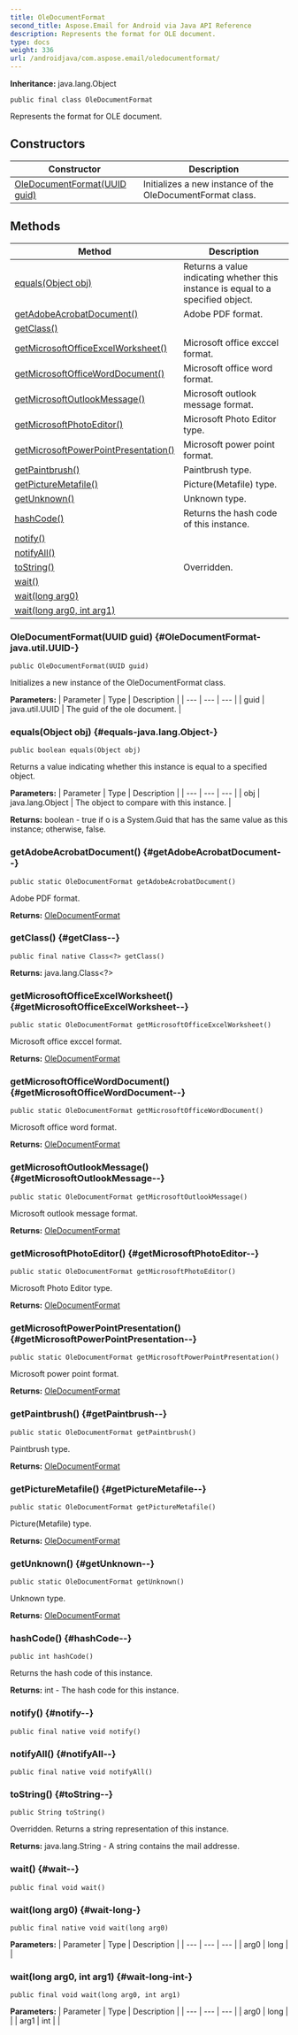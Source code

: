 ```yaml
---
title: OleDocumentFormat
second_title: Aspose.Email for Android via Java API Reference
description: Represents the format for OLE document.
type: docs
weight: 336
url: /androidjava/com.aspose.email/oledocumentformat/
---
```


**Inheritance:**
java.lang.Object
```
public final class OleDocumentFormat
```

Represents the format for OLE document.
## Constructors

| Constructor | Description |
| --- | --- |
| [OleDocumentFormat(UUID guid)](#OleDocumentFormat-java.util.UUID-) | Initializes a new instance of the OleDocumentFormat class. |
## Methods

| Method | Description |
| --- | --- |
| [equals(Object obj)](#equals-java.lang.Object-) | Returns a value indicating whether this instance is equal to a specified object. |
| [getAdobeAcrobatDocument()](#getAdobeAcrobatDocument--) | Adobe PDF format. |
| [getClass()](#getClass--) |  |
| [getMicrosoftOfficeExcelWorksheet()](#getMicrosoftOfficeExcelWorksheet--) | Microsoft office exccel format. |
| [getMicrosoftOfficeWordDocument()](#getMicrosoftOfficeWordDocument--) | Microsoft office word format. |
| [getMicrosoftOutlookMessage()](#getMicrosoftOutlookMessage--) | Microsoft outlook message format. |
| [getMicrosoftPhotoEditor()](#getMicrosoftPhotoEditor--) | Microsoft Photo Editor type. |
| [getMicrosoftPowerPointPresentation()](#getMicrosoftPowerPointPresentation--) | Microsoft power point format. |
| [getPaintbrush()](#getPaintbrush--) | Paintbrush type. |
| [getPictureMetafile()](#getPictureMetafile--) | Picture(Metafile) type. |
| [getUnknown()](#getUnknown--) | Unknown type. |
| [hashCode()](#hashCode--) | Returns the hash code of this instance. |
| [notify()](#notify--) |  |
| [notifyAll()](#notifyAll--) |  |
| [toString()](#toString--) | Overridden. |
| [wait()](#wait--) |  |
| [wait(long arg0)](#wait-long-) |  |
| [wait(long arg0, int arg1)](#wait-long-int-) |  |
### OleDocumentFormat(UUID guid) {#OleDocumentFormat-java.util.UUID-}
```
public OleDocumentFormat(UUID guid)
```


Initializes a new instance of the OleDocumentFormat class.

**Parameters:**
| Parameter | Type | Description |
| --- | --- | --- |
| guid | java.util.UUID | The guid of the ole document. |

### equals(Object obj) {#equals-java.lang.Object-}
```
public boolean equals(Object obj)
```


Returns a value indicating whether this instance is equal to a specified object.

**Parameters:**
| Parameter | Type | Description |
| --- | --- | --- |
| obj | java.lang.Object | The object to compare with this instance. |

**Returns:**
boolean - true if o is a System.Guid that has the same value as this instance; otherwise, false.
### getAdobeAcrobatDocument() {#getAdobeAcrobatDocument--}
```
public static OleDocumentFormat getAdobeAcrobatDocument()
```


Adobe PDF format.

**Returns:**
[OleDocumentFormat](../../com.aspose.email/oledocumentformat)
### getClass() {#getClass--}
```
public final native Class<?> getClass()
```




**Returns:**
java.lang.Class<?>
### getMicrosoftOfficeExcelWorksheet() {#getMicrosoftOfficeExcelWorksheet--}
```
public static OleDocumentFormat getMicrosoftOfficeExcelWorksheet()
```


Microsoft office exccel format.

**Returns:**
[OleDocumentFormat](../../com.aspose.email/oledocumentformat)
### getMicrosoftOfficeWordDocument() {#getMicrosoftOfficeWordDocument--}
```
public static OleDocumentFormat getMicrosoftOfficeWordDocument()
```


Microsoft office word format.

**Returns:**
[OleDocumentFormat](../../com.aspose.email/oledocumentformat)
### getMicrosoftOutlookMessage() {#getMicrosoftOutlookMessage--}
```
public static OleDocumentFormat getMicrosoftOutlookMessage()
```


Microsoft outlook message format.

**Returns:**
[OleDocumentFormat](../../com.aspose.email/oledocumentformat)
### getMicrosoftPhotoEditor() {#getMicrosoftPhotoEditor--}
```
public static OleDocumentFormat getMicrosoftPhotoEditor()
```


Microsoft Photo Editor type.

**Returns:**
[OleDocumentFormat](../../com.aspose.email/oledocumentformat)
### getMicrosoftPowerPointPresentation() {#getMicrosoftPowerPointPresentation--}
```
public static OleDocumentFormat getMicrosoftPowerPointPresentation()
```


Microsoft power point format.

**Returns:**
[OleDocumentFormat](../../com.aspose.email/oledocumentformat)
### getPaintbrush() {#getPaintbrush--}
```
public static OleDocumentFormat getPaintbrush()
```


Paintbrush type.

**Returns:**
[OleDocumentFormat](../../com.aspose.email/oledocumentformat)
### getPictureMetafile() {#getPictureMetafile--}
```
public static OleDocumentFormat getPictureMetafile()
```


Picture(Metafile) type.

**Returns:**
[OleDocumentFormat](../../com.aspose.email/oledocumentformat)
### getUnknown() {#getUnknown--}
```
public static OleDocumentFormat getUnknown()
```


Unknown type.

**Returns:**
[OleDocumentFormat](../../com.aspose.email/oledocumentformat)
### hashCode() {#hashCode--}
```
public int hashCode()
```


Returns the hash code of this instance.

**Returns:**
int - The hash code for this instance.
### notify() {#notify--}
```
public final native void notify()
```




### notifyAll() {#notifyAll--}
```
public final native void notifyAll()
```




### toString() {#toString--}
```
public String toString()
```


Overridden. Returns a string representation of this instance.

**Returns:**
java.lang.String - A string contains the mail addresse.
### wait() {#wait--}
```
public final void wait()
```




### wait(long arg0) {#wait-long-}
```
public final native void wait(long arg0)
```




**Parameters:**
| Parameter | Type | Description |
| --- | --- | --- |
| arg0 | long |  |

### wait(long arg0, int arg1) {#wait-long-int-}
```
public final void wait(long arg0, int arg1)
```




**Parameters:**
| Parameter | Type | Description |
| --- | --- | --- |
| arg0 | long |  |
| arg1 | int |  |

